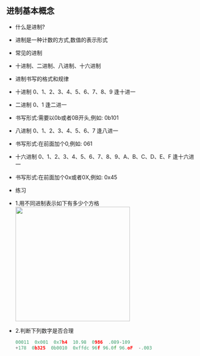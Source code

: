 ## 进制基本概念

- 什么是进制?
+ 进制是一种计数的方式,数值的表示形式
- 常见的进制
+ 十进制、二进制、八进制、十六进制
- 进制书写的格式和规律
+ 十进制 0、1、2、3、4、5、6、7、8、9 逢十进一

+ 二进制 0、1 逢二进一
* 书写形式:需要以0b或者0B开头,例如: 0b101
+ 八进制 0、1、2、3、4、5、6、7 逢八进一
* 书写形式:在前面加个0,例如: 061
+ 十六进制 0、1、2、3、4、5、6、7、8、9、A、B、C、D、E、F 逢十六进一
* 书写形式:在前面加个0x或者0X,例如: 0x45
- 练习
+ 1.用不同进制表示如下有多少个方格
  <img src="https://img-blog.csdnimg.cn/img_convert/ca48b49abde038c455a5c4ea0789e2ee.png" title="" alt="" width="300">

+ 2.判断下列数字是否合理
  
  ```c
  00011  0x001  0x7h4  10.98  0986  .089-109
  +178  0b325  0b0010  0xffdc 96f 96.0f 96.oF  -.003
  ```


